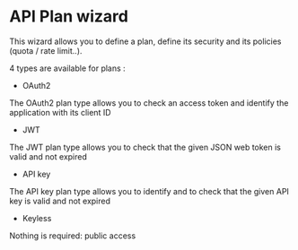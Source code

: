 # API Plan wizard

This wizard allows you to define a plan, define its security and its policies (quota / rate limit..).

4 types are available for plans :

- OAuth2

The OAuth2 plan type allows you to check an access token and identify the application with its client ID

- JWT

The JWT plan type allows you to check that the given JSON web token is valid and not expired

- API key

The API key plan type allows you to identify and to check that the given API key is valid and not expired

- Keyless

Nothing is required: public access
